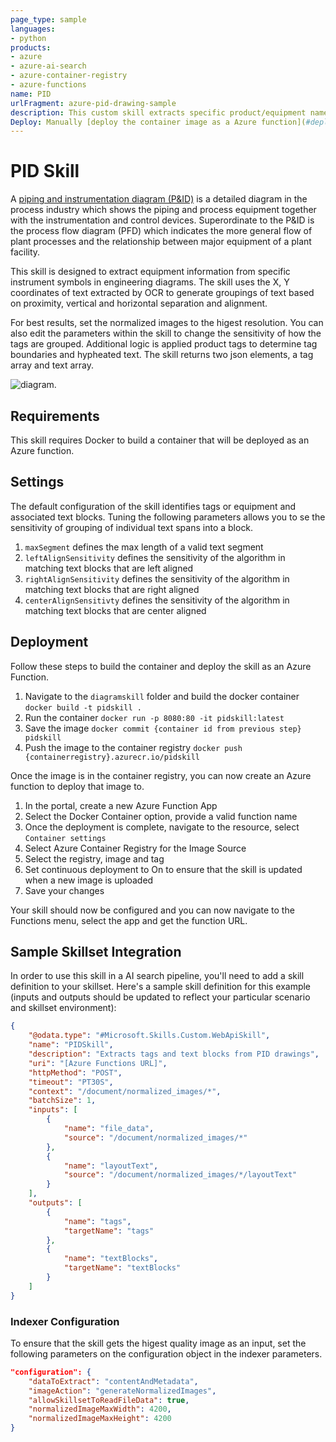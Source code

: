 ```yaml
---
page_type: sample
languages:
- python
products:
- azure
- azure-ai-search
- azure-container-registry
- azure-functions
name: PID 
urlFragment: azure-pid-drawing-sample
description: This custom skill extracts specific product/equipment names from PI&D drawings.
Deploy: Manually [deploy the container image as a Azure function](#deployment)
---
```


# PID Skill

A [piping and instrumentation diagram (P&ID)](https://en.wikipedia.org/wiki/Piping_and_instrumentation_diagram) is a detailed diagram in the process industry which shows the piping and process equipment together with the instrumentation and control devices. Superordinate to the P&ID is the process flow diagram (PFD) which indicates the more general flow of plant processes and the relationship between major equipment of a plant facility. 

This skill is designed to extract equipment information  from specific instrument symbols in engineering diagrams. The skill uses the X, Y coordinates of text extracted by OCR to generate groupings of text based on proximity, vertical and horizontal separation and alignment. 

For best results, set the normalized images to the higest resolution. You can also edit the parameters within the skill to change the sensitivity of how the tags are grouped. Additional logic is applied product tags to determine tag boundaries and hypheated text. The skill returns two json elements, a tag array and text array.

![diagram](./images/custom_skill_design.png).

## Requirements

This skill requires Docker to build a container that will be deployed as an Azure function.

## Settings

The default configuration of the skill identifies tags or equipment and associated text blocks. Tuning the following parameters allows you to se the sensitivity of grouping of individual text spans into a block.

1. ```maxSegment``` defines the max length of a valid text segment
2. ```leftAlignSensitivity``` defines the sensitivity of the algorithm in matching text blocks that are left aligned
3. ```rightAlignSensitivity``` defines the sensitivity of the algorithm in matching text blocks that are right aligned
4. ```centerAlignSensitivty``` defines the sensitivity of the algorithm in matching text blocks that are center aligned

## Deployment

Follow these steps to build the container and deploy the skill as an Azure Function.


1. Navigate to the `diagramskill` folder and build the docker container ```docker build -t pidskill .```
2. Run the container ```docker run -p 8080:80 -it pidskill:latest```
3. Save the image ```docker commit {container id from previous step} pidskill```
4. Push the image to the container registry ```docker push {containerregistry}.azurecr.io/pidskill```

Once the image is in the container registry, you can now create an Azure function to deploy that image to.

1. In the portal, create a new Azure Function App
2. Select the Docker Container option, provide a valid function name
3. Once the deployment is complete, navigate to the resource, select ```Container settings```
4. Select Azure Container Registry for the Image Source 
5. Select the registry, image and tag
6. Set continuous deployment to On to ensure that the skill is updated when a new image is uploaded
7. Save your changes

Your skill should now be configured and you can now navigate to the Functions menu, select the app and get the function URL.




## Sample Skillset Integration

In order to use this skill in a AI search pipeline, you'll need to add a skill definition to your skillset.
Here's a sample skill definition for this example (inputs and outputs should be updated to reflect your particular scenario and skillset environment):

```json
{
    "@odata.type": "#Microsoft.Skills.Custom.WebApiSkill",
    "name": "PIDSkill", 
    "description": "Extracts tags and text blocks from PID drawings",
    "uri": "[Azure Functions URL]",
    "httpMethod": "POST",
    "timeout": "PT30S",
    "context": "/document/normalized_images/*",
    "batchSize": 1,
    "inputs": [
        {
            "name": "file_data",
            "source": "/document/normalized_images/*"
        },
        {
            "name": "layoutText",
            "source": "/document/normalized_images/*/layoutText"
        }
    ],
    "outputs": [
        {
            "name": "tags",
            "targetName": "tags"
        },
        {
            "name": "textBlocks",
            "targetName": "textBlocks"
        }
    ]
}
```

### Indexer Configuration

To ensure that the skill gets the higest quality image as an input, set the following parameters on the configuration object in the indexer parameters.

```json
"configuration": {
    "dataToExtract": "contentAndMetadata",
    "imageAction": "generateNormalizedImages",
    "allowSkillsetToReadFileData": true,
    "normalizedImageMaxWidth": 4200,
    "normalizedImageMaxHeight": 4200
}
```


